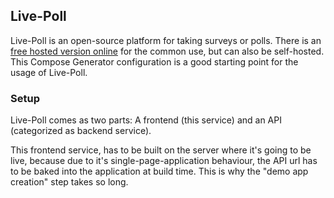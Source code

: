 ## Live-Poll
Live-Poll is an open-source platform for taking surveys or polls. There is an [free hosted version online](https://www.live-poll.de) for the common use, but can also be self-hosted. This Compose Generator configuration is a good starting point for the usage of Live-Poll.

### Setup
Live-Poll comes as two parts: A frontend (this service) and an API (categorized as backend service).

This frontend service, has to be built on the server where it's going to be live, because due to it's single-page-application behaviour, the API url has to be baked into the application at build time. This is why the "demo app creation" step takes so long.